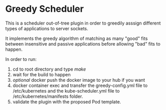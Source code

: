 # Greedy Scheduler

This is a scheduler out-of-tree plugin in order to greedily asssign different types of applications to server sockets.

It implements the greedy algorithm of matching as many "good" fits between insensitive and passive applications before allowing "bad" fits to happen.

In order to run:

   1. cd to root directory and type *make*
   2. wait for the build to happen
   3. *optional* docker push the docker image to your hub if you want
   4. docker container exec and transfer the greedy-config.yml file to /etc/kubernetes and the kube-scheduler.yml file to /etc/kubernetes/manifests folder.
   5. validate the plugin with the proposed Pod template.
